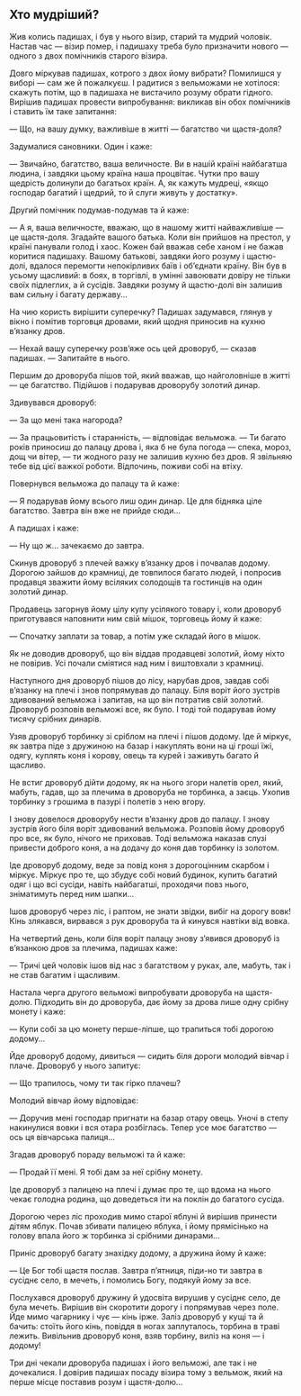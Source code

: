 ## Хто мудріший?

Жив колись падишах, і був у нього візир, старий та мудрий чоловік.
Настав час — візир помер, і падишаху треба було призначити нового — одного з двох помічників старого візира.

Довго міркував падишах, котрого з двох йому вибрати?
Помилишся у виборі — сам же й пожалкуєш.
І радитися з вельможами не хотілося: скажуть потім, що в падишаха не вистачило розуму обрати гідного.
Вирішив падишах провести випробування: викликав він обох помічників і ставить їм таке запитання:

— Що, на вашу думку, важливіше в житті — багатство чи щастя-доля?

Задумалися сановники.
Один і каже:

— Звичайно, багатство, ваша величносте.
Ви в нашій країні найбагатша людина, і завдяки цьому країна наша процвітає.
Чутки про вашу щедрість долинули до багатьох країн.
А, як кажуть мудреці, «якщо господар багатий і щедрий, то й слуги живуть у достатку».

Другий помічник подумав-подумав та й каже:

— А я, ваша величносте, вважаю, що в нашому житті найважливіше — це щастя-доля.
Згадайте вашого батька.
Коли він прийшов на престол, у країні панували голод і хаос.
Кожен бай вважав себе ханом і не бажав коритися падишаху.
Вашому батькові, завдяки його розуму і щастю-долі, вдалося перемогти непокірливих баїв і об’єднати країну.
Він був в усьому щасливий: в боях, в торгівлі, в умінні завоювати довіру не тільки своїх підлеглих, а й сусідів.
Завдяки розуму й щастю-долі він залишив вам сильну і багату державу...

На чию користь вирішити суперечку?
Падишах задумався, глянув у вікно і помітив торговця дровами, який щодня приносив на кухню в’язанку дров.

— Нехай вашу суперечку розв’яже ось цей дроворуб, — сказав падишах. — Запитайте в нього.

Першим до дроворуба пішов той, який вважав, що найголовніше в житті — це багатство.
Підійшов і подарував дроворубу золотий динар.

Здивувався дроворуб:

— За що мені така нагорода?

— За працьовитість і старанність, — відповідає вельможа. — Ти багато років приносиш до палацу дрова і, яка б не була погода — спека, мороз, дощ чи вітер, — ти жодного разу не залишив кухню без дров.
Я звільняю тебе від цієї важкої роботи.
Відпочинь, поживи собі на втіху.

Повернувся вельможа до палацу та й каже:

— Я подарував йому всього лиш один динар.
Це для бідняка ціле багатство.
Завтра він вже не прийде сюди...

А падишах і каже:

— Ну що ж...
зачекаємо до завтра.

Скинув дроворуб з плечей важку в’язанку дров і почвалав додому.
Дорогою зайшов до крамниці, де товпилося багато людей, і попросив продавця зважити йому всіляких солодощів та гостинців на один золотий динар.

Продавець загорнув йому цілу купу усілякого товару і, коли дроворуб приготувався наповнити ним свій мішок, торговець йому й каже:

— Спочатку заплати за товар, а потім уже складай його в мішок.

Як не доводив дроворуб, що він віддав продавцеві золотий, йому ніхто не повірив.
Усі почали сміятися над ним і виштовхали з крамниці.

Наступного дня дроворуб пішов до лісу, нарубав дров, завдав собі в’язанку на плечі і знов попрямував до палацу.
Біля воріт його зустрів здивований вельможа і запитав, на що він потратив свій золотий.
Дроворуб розповів вельможі все, як було.
І тоді той подарував йому тисячу срібних динарів.

Узяв дроворуб торбинку зі сріблом на плечі і пішов додому.
Іде й міркує, як завтра піде з дружиною на базар і накуплять вони на ці гроші їжі, одягу, куплять коня і корову, овець та курей і заживуть багато й щасливо.

Не встиг дроворуб дійти додому, як на нього згори налетів орел, який, мабуть, гадав, що за плечима в дроворуба не торбинка, а заєць.
Ухопив торбинку з грошима в пазурі і полетів з нею вгору.

І знову довелося дроворубу нести в’язанку дров до палацу.
І знову зустрів його біля воріт здивований вельможа.
Розповів йому дроворуб про все, як було, нічого не приховав.
Тоді вельможа наказав слузі привести доброго коня, а на додачу до коня дав торбинку із золотом.

Іде дроворуб додому, веде за повід коня з дорогоцінним скарбом і міркує.
Міркує про те, що збудує собі новий будинок, купить багатий одяг і що всі сусіди, навіть найбагатші, проходячи повз нього, зніматимуть перед ним шапки...

Ішов дроворуб через ліс, і раптом, не знати звідки, вибіг на дорогу вовк!
Кінь злякався, вирвався з рук дроворуба та й кинувся навтіки від вовка.

На четвертий день, коли біля воріт палацу знову з’явився дроворуб із в’язанкою дров за плечима, падишах каже:

— Тричі цей чоловік ішов від нас з багатством у руках, але, мабуть, так і не став багатим і щасливим.

Настала черга другого вельможі випробувати дроворуба на щастя-долю.
Підходить він до дроворуба, дає йому за дрова лише одну срібну монету і каже:

— Купи собі за цю монету перше-ліпше, що трапиться тобі дорогою додому...

Йде дроворуб додому, дивиться — сидить біля дороги молодий вівчар і плаче.
Дроворуб у нього запитує:

— Що трапилось, чому ти так гірко плачеш?

Молодий вівчар йому відповідає:

— Доручив мені господар пригнати на базар отару овець.
Уночі в степу накинулися вовки і вся отара розбіглась.
Тепер усе моє багатство — ось ця вівчарська палиця...

Згадав дроворуб пораду вельможі та й каже:

— Продай її мені.
Я тобі дам за неї срібну монету.

Іде дроворуб з палицею на плечі і думає про те, що вдома на нього чекає голодна родина, що доведеться іти на поклін до багатого сусіда.

Дорогою через ліс проходив мимо старої яблуні й вирішив принести дітям яблук.
Почав збивати палицею яблука, і йому прямісінько на голову впала його ж торбинка зі срібними динарами...

Приніс дроворуб багату знахідку додому, а дружина йому й каже:

— Це Бог тобі щастя послав.
Завтра п’ятниця, піди-но ти завтра в сусіднє село, в мечеть, і помолись Богу, подякуй йому за все.

Послухався дроворуб дружину й удосвіта вирушив у сусіднє село, де була мечеть.
Вирішив він скоротити дорогу і попрямував через поле.
Йде мимо чагарнику і чує — кінь ірже.
Заліз дроворуб у кущі та й бачить: стоїть його кінь, повіддя в ногах заплуталось, торбина в траві лежить.
Вивільнив дроворуб коня, взяв торбину, виліз на коня — і додому!

Три дні чекали дроворуба падишах і його вельможі, але так і не дочекалися.
І довірив падишах посаду візира тому з вельмож, який на перше місце поставив розум і щастя-долю...
